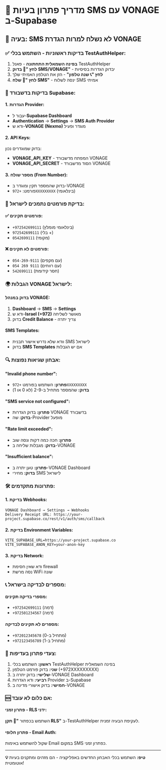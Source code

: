 # 📲 מדריך פתרון בעיות SMS עם VONAGE ב-Supabase

## 🚨 **בעיה: SMS לא נשלח למרות הגדרת VONAGE**

### ✅ **בדיקות ראשוניות - השתמש בכלי TestAuthHelper:**

1. **בפינה השמאלית התחתונה** - פאנל TestAuthHelper
2. **לחץ "📲 בדוק SMS/VONAGE"** - יבדוק הגדרות בסיסיות
3. **לחץ "📞 שנה טלפון"** - הזן את הטלפון האמיתי שלך
4. **לחץ "📱 שלח SMS"** - ינסה לשלוח SMS אמיתי

### 🔧 **בדיקות בדשבורד Supabase:**

#### 1. **הגדרות Provider:**
- עבור ל-**Supabase Dashboard**
- **Authentication** → **Settings** → **SMS Auth Provider**
- ודא ש-**VONAGE (Nexmo)** מוגדר ופעיל

#### 2. **API Keys:**
בדוק שמוגדרים נכון:
- **VONAGE_API_KEY** - המפתח מדשבורד VONAGE
- **VONAGE_API_SECRET** - הסוד מדשבורד VONAGE

#### 3. **מספר שולח (From Number):**
- בדוק שהמספר תקין ומוגדר ב-VONAGE
- פורמט: `+972XXXXXXXXX` (בינלאומי)

### 📱 **בדיקת פורמטים נתמכים לישראל:**

#### ✅ **פורמטים תקינים:**
- `+972542699111` (בינלאומי מומלץ)
- `972542699111` (בלי +)
- `0542699111` (מקומי)

#### ❌ **פורמטים לא תקינים:**
- `054-269-9111` (עם מקפים)
- `054 269 9111` (עם רווחים)
- `542699111` (חסר קידומת)

### 🌍 **הגבלות VONAGE לישראל:**

#### **בדוק במנהל VONAGE:**
1. **Dashboard** → **SMS** → **Settings**
2. ודא ש-**Israel (+972)** מאושר לשליחה
3. בדוק **Credit Balance** - צריך יתרה

#### **SMS Templates:**
- וודא שלא נדרש אישור תבנית SMS לישראל
- בדוק **SMS Templates** אם יש הגבלות

### 🔍 **אבחון שגיאות נפוצות:**

#### **"Invalid phone number":**
- **פתרון:** השתמש בפורמט `+972XXXXXXXXX`
- **בדוק:** שהמספר מתחיל ב-2-9 (לא 0 או 1)

#### **"SMS service not configured":**
- **פתרון:** בדוק הגדרות VONAGE בדשבורד
- **בדוק:** שה-Provider מופעל

#### **"Rate limit exceeded":**
- **פתרון:** חכה כמה דקות ונסה שוב
- **בדוק:** מגבלות שליחה ב-VONAGE

#### **"Insufficient balance":**
- **פתרון:** טען יתרה ב-VONAGE Dashboard
- **בדוק:** מחירי SMS לישראל

### 🛠️ **פתרונות מתקדמים:**

#### **1. בדיקת Webhooks:**
```
VONAGE Dashboard → Settings → Webhooks
Delivery Receipt URL: https://your-project.supabase.co/rest/v1/auth/sms/callback
```

#### **2. בדיקת Environment Variables:**
```env
VITE_SUPABASE_URL=https://your-project.supabase.co
VITE_SUPABASE_ANON_KEY=your-anon-key
```

#### **3. בדיקת Network:**
- ודא שאין חסימת firewall
- נסה מרשת WiFi שונה

### 📞 **מספרים לבדיקה בישראל:**

#### **מספרי בדיקה תקינים:**
- `+972542699111` (דמה)
- `+972501234567` (דמה)

#### **מספרים לא תקינים לבדיקה:**
- `+972012345678` (מתחיל ב-0)
- `+972123456789` (מתחיל ב-1)

### 🎯 **צעדי פתרון בעדיפות:**

1. **ראשון:** השתמש בכלי TestAuthHelper בפינה השמאלית
2. **שני:** בדוק פורמט הטלפון (+972XXXXXXXXX)
3. **שלישי:** בדוק יתרה ב-VONAGE Dashboard
4. **רביעי:** ודא הגדרות Provider ב-Supabase
5. **חמישי:** בדוק אישורי מדינה ב-VONAGE

### 🆘 **אם כלום לא עובד:**

#### **פתרון זמני - RLS ידני:**
השתמש בכפתור **"🔧 תקן RLS"** ב-TestAuthHelper לעקיפת הבעיה זמנית.

#### **פתרון חלופי - Email Auth:**
שקול להשתמש באימות Email במקום SMS כפתרון זמני.

---

**💡 טיפ:** השתמש בכלי האבחון החדשים באפליקציה - הם מזהים ומתקנים בעיות אוטומטית! 